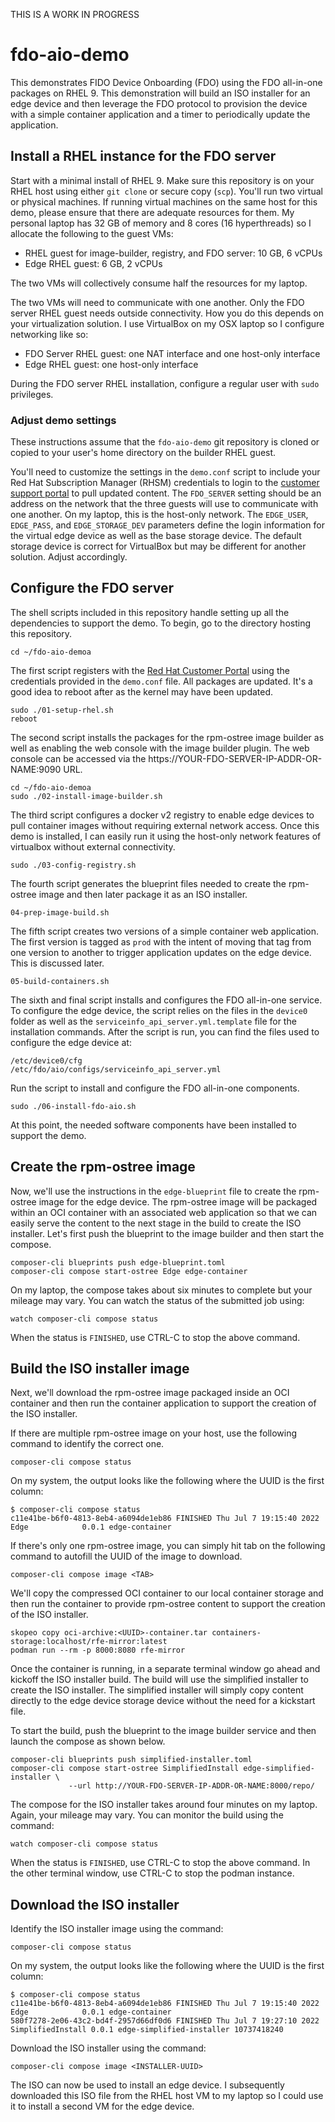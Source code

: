 THIS IS A WORK IN PROGRESS
# fdo-aio-demo
This demonstrates FIDO Device Onboarding (FDO) using the FDO
all-in-one packages on RHEL 9. This demonstration will build an ISO
installer for an edge device and then leverage the FDO protocol to
provision the device with a simple container application and a timer
to periodically update the application.

## Install a RHEL instance for the FDO server
Start with a minimal install of RHEL 9. Make sure this repository
is on your RHEL host using either `git clone` or secure copy (`scp`).
You'll run two virtual or physical machines.  If running virtual
machines on the same host for this demo, please ensure that there
are adequate resources for them. My personal laptop has 32 GB of
memory and 8 cores (16 hyperthreads) so I allocate the following
to the guest VMs:

* RHEL guest for image-builder, registry, and FDO server: 10 GB, 6 vCPUs
* Edge RHEL guest: 6 GB, 2 vCPUs

The two VMs will collectively consume half the resources for my
laptop.

The two VMs will need to communicate with one another. Only the FDO
server RHEL guest needs outside connectivity. How you do this depends
on your virtualization solution. I use VirtualBox on my OSX laptop
so I configure networking like so:

* FDO Server RHEL guest: one NAT interface and one host-only interface
* Edge RHEL guest: one host-only interface

During the FDO server RHEL installation, configure a regular user
with `sudo` privileges.

### Adjust demo settings
These instructions assume that the `fdo-aio-demo` git repository
is cloned or copied to your user's home directory on the builder
RHEL guest.

You'll need to customize the settings in the `demo.conf` script to
include your Red Hat Subscription Manager (RHSM) credentials to
login to the [customer support portal](https://access.redhat.com)
to pull updated content. The `FDO_SERVER` setting should be an
address on the network that the three guests will use to communicate
with one another. On my laptop, this is the host-only network. The
`EDGE_USER`, `EDGE_PASS`, and `EDGE_STORAGE_DEV` parameters define
the login information for the virtual edge device as well as the
base storage device. The default storage device is correct for
VirtualBox but may be different for another solution. Adjust
accordingly.

## Configure the FDO server
The shell scripts included in this repository handle setting up all
the dependencies to support the demo. To begin, go to the directory
hosting this repository.

    cd ~/fdo-aio-demoa

The first script registers with the [Red Hat Customer
Portal](https://access.redhat.com) using the credentials provided
in the `demo.conf` file. All packages are updated. It's a good idea
to reboot after as the kernel may have been updated.

    sudo ./01-setup-rhel.sh
    reboot

The second script installs the packages for the rpm-ostree image
builder as well as enabling the web console with the image builder
plugin. The web console can be accessed via the
https://YOUR-FDO-SERVER-IP-ADDR-OR-NAME:9090 URL.

    cd ~/fdo-aio-demoa
    sudo ./02-install-image-builder.sh

The third script configures a docker v2 registry to enable edge
devices to pull container images without requiring external network
access.  Once this demo is installed, I can easily run it using the
host-only network features of virtualbox without external connectivity.

    sudo ./03-config-registry.sh

The fourth script generates the blueprint files needed to create
the rpm-ostree image and then later package it as an ISO installer.

    04-prep-image-build.sh

The fifth script creates two versions of a simple container web
application. The first version is tagged as `prod` with the intent
of moving that tag from one version to another to trigger application
updates on the edge device. This is discussed later.

    05-build-containers.sh

The sixth and final script installs and configures the FDO all-in-one
service. To configure the edge device, the script relies on the
files in the `device0` folder as well as the
`serviceinfo_api_server.yml.template` file for the installation
commands. After the script is run, you can find the files used to
configure the edge device at:

    /etc/device0/cfg
    /etc/fdo/aio/configs/serviceinfo_api_server.yml

Run the script to install and configure the FDO all-in-one components.

    sudo ./06-install-fdo-aio.sh

At this point, the needed software components have been installed
to support the demo.

## Create the rpm-ostree image
Now, we'll use the instructions in the `edge-blueprint` file to
create the rpm-ostree image for the edge device. The rpm-ostree
image will be packaged within an OCI container with an associated
web application so that we can easily serve the content to the next
stage in the build to create the ISO installer. Let's first push
the blueprint to the image builder and then start the compose.

    composer-cli blueprints push edge-blueprint.toml
    composer-cli compose start-ostree Edge edge-container

On my laptop, the compose takes about six minutes to complete but
your mileage may vary. You can watch the status of the submitted
job using:

    watch composer-cli compose status

When the status is `FINISHED`, use CTRL-C to stop the above command.

## Build the ISO installer image
Next, we'll download the rpm-ostree image packaged inside an OCI
container and then run the container application to support the
creation of the ISO installer.

If there are multiple rpm-ostree image on your host, use the
following command to identify the correct one.

    composer-cli compose status

On my system, the output looks like the following where the UUID
is the first column:

    $ composer-cli compose status
    c11e41be-b6f0-4813-8eb4-a6094de1eb86 FINISHED Thu Jul 7 19:15:40 2022 Edge            0.0.1 edge-container

If there's only one rpm-ostree image, you can simply hit tab on the
following command to autofill the UUID of the image to download.

    composer-cli compose image <TAB>

We'll copy the compressed OCI container to our local container
storage and then run the container to provide rpm-ostree content
to support the creation of the ISO installer.

    skopeo copy oci-archive:<UUID>-container.tar containers-storage:localhost/rfe-mirror:latest
    podman run --rm -p 8000:8080 rfe-mirror

Once the container is running, in a separate terminal window go
ahead and kickoff the ISO installer build. The build will use the
simplified installer to create the ISO installer. The simplified
installer will simply copy content directly to the edge device
storage device without the need for a kickstart file.

To start the build, push the blueprint to the image builder service
and then launch the compose as shown below.

    composer-cli blueprints push simplified-installer.toml
    composer-cli compose start-ostree SimplifiedInstall edge-simplified-installer \
                 --url http://YOUR-FDO-SERVER-IP-ADDR-OR-NAME:8000/repo/

The compose for the ISO installer takes around four minutes on my
laptop. Again, your mileage may vary. You can monitor the build
using the command:

    watch composer-cli compose status

When the status is `FINISHED`, use CTRL-C to stop the above command.
In the other terminal window, use CTRL-C to stop the podman instance.

## Download the ISO installer
Identify the ISO installer image using the command:

    composer-cli compose status

On my system, the output looks like the following where the UUID
is the first column:

    $ composer-cli compose status
    c11e41be-b6f0-4813-8eb4-a6094de1eb86 FINISHED Thu Jul 7 19:15:40 2022 Edge            0.0.1 edge-container
    580f7278-2e06-43c2-bd4f-2957d66df0d6 FINISHED Thu Jul 7 19:27:10 2022 SimplifiedInstall 0.0.1 edge-simplified-installer 10737418240

Download the ISO installer using the command:

    composer-cli compose image <INSTALLER-UUID>

The ISO can now be used to install an edge device. I subsequently
downloaded this ISO file from the RHEL host VM to my laptop so I
could use it to install a second VM for the edge device.

